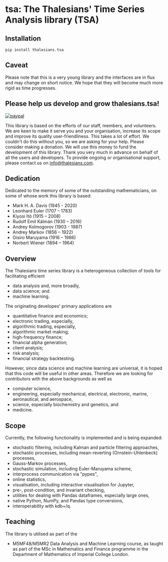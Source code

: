 # tsa: The Thalesians' Time Series Analysis library (TSA)

## Installation

    pip install thalesians.tsa
    
## Caveat

Please note that this is a very young library and the interfaces are in flux and may change on short notice. We hope that they will become much more rigid as time progresses.

## Please help us develop and grow thalesians.tsa!

[![paypal](https://www.paypalobjects.com/en_US/i/btn/btn_donateCC_LG.gif)](https://www.paypal.com/cgi-bin/webscr?cmd=_s-xclick&hosted_button_id=H8EVMMSLPVXFN)

This library is based on the efforts of our staff, members, and volunteers. We are keen to make it serve you and your organisation, increase its scope and improve its quality user-friendliness. This takes a lot of effort. We couldn't do this without you, so we are asking for your help. Please consider making a donation. We will use this money to fund the development of this library. Thank you very much in advance on behalf of all the users and developers. To provide ongoing or organisational support, please contact us on info@thalesians.com.

## Dedication

Dedicated to the memory of some of the outstanding mathematicians, on some of whose work this library is based:
* Mark H. A. Davis (1945 - 2020)
* Leonhard Euler (1707 – 1783)
* Kiyosi Itô (1915 – 2008)
* Rudolf Emil Kálmán (1930 – 2016)
* Andrey Kolmogorov (1903 - 1987)
* Andrey Markov (1856 – 1922)
* Gisiro Maruyama (1916 – 1986)
* Norbert Wiener (1894 – 1964)

## Overview

The Thalesians time series library is a heterogeneous collection of tools for facilitating efficient

* data analysis and, more broadly,
* data science; and
* machine learning.

The originating developes' primary applications are

* quantitative finance and economics;
* electronic trading, especially,
* algorithmic trading, especially,
* algorithmic market making;
* high-frequency finance;
* financial alpha generation;
* client analysis;
* risk analysis;
* financial strategy backtesting.

However, since data science and machine learning are universal, it is hoped that this code will be useful in other areas. Therefore we are
looking for contributors with the above backgrounds as well as

* computer science,
* engineering, especially mechanical, electrical, electronic, marine, aeronautical, and aerospace,
* science, especially biochemistry and genetics, and
* medicine.

## Scope

Currently, the following functionality is implemented and is being expanded:

* stochastic filtering, including Kalman and particle filtering approaches,
* stochastic processes, including mean-reverting (Ornstein-Uhlenbeck) processes,
* Gauss-Markov processes,
* stochastic simulation, including Euler-Maruyama scheme,
* interprocess communication via "pypes",
* online statistics,
* visualisation, including interactive visualisation for Jupyter,
* pre-, post-condition, and invariant checking,
* utilities for dealing with Pandas dataframes, especially large ones,
* native Python, NumPy, and Pandas type conversions,
* interoperability with kdb+/q.

## Teaching

The library is utilised as part of the

* M5MF48/M5MR2 Data Analysis and Machine Learning course, as taught as part of the MSc in Mathematics and Finance programme in the
Department of Mathematics of Imperial College London.
